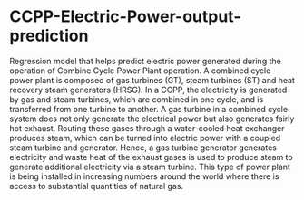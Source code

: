 # CCPP-Electric-Power-output-prediction
Regression model that helps predict electric power generated during the operation of Combine Cycle Power Plant operation.
A combined cycle power plant is composed of gas turbines (GT), steam turbines (ST) and heat recovery steam generators (HRSG). In a CCPP, the electricity is generated by gas and steam turbines, which are combined in one cycle, and is transferred from one turbine to another. A gas turbine in a combined cycle system does not only generate the electrical power but also generates fairly hot exhaust. Routing these gases through a water-cooled heat exchanger produces steam, which can be turned into electric power with a coupled steam turbine and generator. Hence, a gas turbine generator generates electricity and waste heat of the exhaust gases is used to produce steam to generate additional electricity via a steam turbine. This type of power plant is being installed in increasing numbers around the world where there is access to substantial quantities of natural gas.
